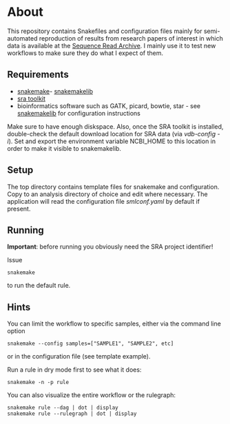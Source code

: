 # About #

This repository contains Snakefiles and configuration files mainly for
semi-automated reproduction of results from research papers of
interest in which data is available at the [Sequence Read Archive](http://www.ncbi.nlm.nih.gov/sra). I mainly use it to test new workflows to make sure they do what I expect of them.

## Requirements ##

- [snakemake](https://bitbucket.org/johanneskoester/snakemake/wiki/Home)- [snakemakelib](https://github.com/percyfal/snakemakelib)
- [sra toolkit](http://www.ncbi.nlm.nih.gov/Traces/sra/?view=software)
- bioinformatics software such as GATK, picard, bowtie, star - see [snakemakelib](https://github.com/percyfal/snakemakelib) for configuration instructions

Make sure to have enough diskspace. Also, once the SRA toolkit is installed, double-check the default download location for SRA data (via *vdb-config -i*). Set and export the environment variable NCBI_HOME to this location in order to make it visible to snakemakelib.

## Setup ##

The top directory contains template files for snakemake and
configuration. Copy to an analysis directory of choice and edit where
necessary. The application will read the configuration file
*smlconf.yaml* by default if present.

## Running ##

**Important**: before running you obviously need the SRA project identifier!

Issue

	snakemake

to run the default rule.

## Hints ##

You can limit the workflow to specific samples, either via the command line option

	snakemake --config samples=["SAMPLE1", "SAMPLE2", etc]

or in the configuration file (see template example).

Run a rule in dry mode first to see what it does:

	snakemake -n -p rule

You can also visualize the entire workflow or the rulegraph:

	snakemake rule --dag | dot | display
	snakemake rule --rulegraph | dot | display


